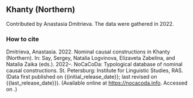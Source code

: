## Khanty (Northern)

Contributed by Anastasia Dmitrieva. The data were gathered in 2022.

### How to cite

Dmitrieva, Anastasia. 2022. Nominal causal constructions in Khanty (Northern). In: Say, Sergey, Natalia Logvinova,
Elizaveta Zabelina, and Natalia Zaika (eds.). 2022–. NoCaCoDa: Typological database of nominal causal constructions.
St. Petersburg: Institute for Linguistic Studies, RAS. (Data first published on {{initial_release_date}};
last revised on {{last_release_date}}). (Available online at https://nocacoda.info. Accessed on <span class="today-span"></span>.)
